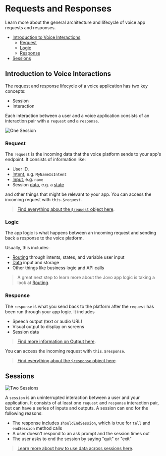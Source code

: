 # Requests and Responses

Learn more about the general architecture and lifecycle of voice app requests and responses.

* [Introduction to Voice Interactions](#introduction-to-voice-interactions)
    * [Request](#request)
    * [Logic](#logic)
    * [Response](#response)
* [Sessions](#sessions)

## Introduction to Voice Interactions

The request and response lifecycle of a voice application has two key concepts:
* Session
* Interaction

Each interaction between a user and a voice application consists of an interaction pair with a `request` and a `response`.

![One Session](../img/session-tell.png)


### Request

The `request` is the incoming data that the voice platform sends to your app's endpoint. It consists of information like:

* User ID,
* [Intent](./routing/intents.md './routing/intents'), e.g. `MyNameIsIntent`
* [Input](./routing/input.md './routing/input'), e.g. `name`
* Session [data](./data, './data'), e.g. a [state](./routing/states.md './routing/states')

and other things that might be relevant to your app. You can access the incoming request with `this.$request`.

> [Find everything about the `$request` object here](./request.md './requests-responses/request').

### Logic

The app logic is what happens between an incoming request and sending back a response to the voice platform.

Usually, this includes:
* [Routing](./routing './routing') through intents, states, and variable user input
* [Data](./data, './data') input and storage
* Other things like business logic and API calls

> A great next step to learn more about the Jovo app logic is taking a look at [Routing](./routing './routing').


### Response

The `response` is what you send back to the platform after the `request` has been run through your app logic. It includes

* Speech output (text or audio URL)
* Visual output to display on screens
* Session data

> [Find more information on Output here](./ouput './output').

You can access the incoming request with `this.$response`.

> [Find everything about the `$response` object here](./response.md './requests-responses/response').


## Sessions

![Two Sessions](../img/session-ask.png)

A `session` is an uninterrupted interaction between a user and your application. It consists of at least one `request` and `response` interaction pair, but can have a series of inputs and outputs. A session can end for the following reasons:

* The response includes `shouldEndSession`, which is true for `tell` and `endSession` method calls
* A user doesn't respond to an ask prompt and the session times out
* The user asks to end the session by saying "quit" or "exit"

> [Learn more about how to use data across sessions here](./data './data').

<!--[metadata]: {"description": "Learn more about the general architecture and lifecycle of voice app requests and responses.",
		        "route": "requests-responses"}-->
